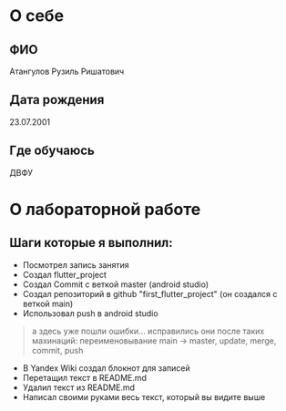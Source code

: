# О себе

## ФИО

Атангулов Рузиль Ришатович

## Дата рождения

23.07.2001

## Где обучаюсь

ДВФУ

# О лабораторной работе

## Шаги которые я выполнил:

* Посмотрел запись занятия
* Создал flutter_project
* Создал Commit с веткой master (android studio)
* Создал репозиторий в github "first_flutter_project" (он создался с веткой main)
* Использовал push в android studio
> а здесь уже пошли ошибки...
> исправились они после таких махинаций: переименовывание main -> master, update, merge, commit, push
* В Yandex Wiki создал блокнот для записей
* Перетащил текст в README.md
* Удалил текст из README.md
* Написал своими руками весь текст, который вы видите выше
